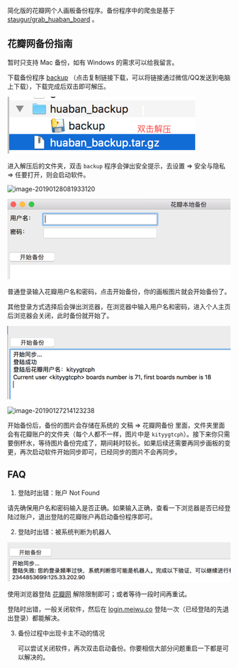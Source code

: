 简化版的花瓣网个人画板备份程序。备份程序中的爬虫是基于 [staugur/grab_huaban_board](https://github.com/staugur/grab_huaban_board) 。



## 花瓣网备份指南

暂时只支持 Mac 备份，如有 Windows 的需求可以给我留言。

下载备份程序 [backup](https://7465-test-3c9b5e-1258459492.tcb.qcloud.la/huaban_backup.tar.gz) （点击复制链接下载，可以将链接通过微信/QQ发送到电脑上下载），下载完成后双击即可解压。

![](https://raw.githubusercontent.com/ZhuPeng/grab_huaban_board/master/image/untar.png)



进入解压后的文件夹，双击 `backup` 程序会弹出安全提示，去设置 => 安全与隐私 => 任要打开，则会启动软件。

![image-20190128081933120](https://7465-test-3c9b5e-1258459492.tcb.qcloud.la/huaban_backup/safe.png)



![image-20190126215849044](https://raw.githubusercontent.com/ZhuPeng/grab_huaban_board/master/image/start.png)



普通登录输入花瓣用户名和密码，点击开始备份，你的画板图片就会开始备份了。

其他登录方式选择后会弹出浏览器，在浏览器中输入用户名和密码，进入个人主页后浏览器会关闭，此时备份就开始了。

![image-20190126220220140](https://raw.githubusercontent.com/ZhuPeng/grab_huaban_board/master/image/start_log.png)

![image-20190127214123238](https://7465-test-3c9b5e-1258459492.tcb.qcloud.la/huaban_backup/doc_backpu.png?sign=12f4d7509e5bcc144a736353c4aa8993&t=1548596439)



开始备份后，备份的图片会存储在系统的 文稿 => 花瓣网备份 里面，文件夹里面会有花瓣账户的文件夹（每个人都不一样，图片中是 `kityygtcph`）。接下来你只需要倒杯水，等待图片备份完成了，期间耗时较长。如果后续还需要再同步画板的变更，再次启动软件开始同步即可，已经同步的图片不会再同步。



## FAQ

1. 登陆时出错：账户 Not Found

请先确保用户名和密码输入是否正确。如果输入正确，查看一下浏览器是否已经登陆过账户，退出登陆的花瓣账户再启动备份程序即可。



2. 登陆时出错：被系统判断为机器人

![image-20190126221031061](https://raw.githubusercontent.com/ZhuPeng/grab_huaban_board/master/image/robot.png)

使用浏览器登陆 [花瓣网](http://login.meiwu.co) 解除限制即可；或者等待一段时间再重试。

登陆时出错，一般关闭软件，然后在 [login.meiwu.co](http://login.meiwu.co) 登陆一次（已经登陆的先退出登录）都能解决。



3. 备份过程中出现卡主不动的情况

   可以尝试关闭软件，再次双击启动备份。你要相信大部分问题重启一下都是可以解决的。